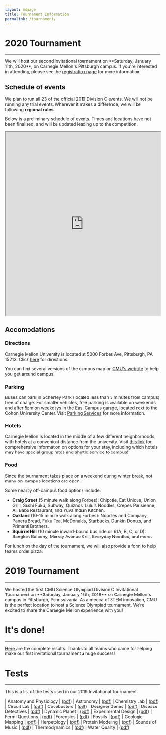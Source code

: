 ```yaml
---
layout: mdpage
title: Tournament Information
permalink: /tournament/
---
```


# 2020 Tournament
<hr>
We will host our second invitational tournament on
**Saturday, January 11th, 2020**, on Carnegie Mellon's Pittsburgh campus.
If you're interested in attending, please see the
<a href="/registration/">registration page</a> for more information.

## Schedule of events

We plan to run all 23 of the official 2019 Division C events.
We will not be running any trial events.
Wherever it makes a difference, we will be following **regional rules**.

Below is a preliminary schedule of events. Times and locations have not been
finalized, and will be updated leading up to the competition.

<iframe src="https://docs.google.com/spreadsheets/d/e/2PACX-1vSGCAjDyb0cQyBxhh4QIrr-0mCaXo0dksBqskj5arCj9Se6v_yLz1kC5CKe6kIM-SHqR0W9Icjkk-Gt/pubhtml?gid=1346582439&amp;single=true&amp;widget=true&amp;headers=false" style="width: 100%; min-height: 600px;"></iframe>

## Accomodations

### Directions

Carnegie Mellon University is located at 5000 Forbes Ave, Pittsburgh, PA 15213. Click <a href="https://www.google.com/maps?saddr=My+Location&daddr=Carnegie+Mellon+University" target="_blank">here</a> for directions.

You can find several versions of the campus map on
[CMU's website](https://www.cmu.edu/visit/maps-parking-transportation.html)
to help you get around campus.

### Parking

Buses can park in Schenley Park (located less than 5 minutes from campus) free of charge.
For smaller vehicles, free parking is available on weekends and after 5pm
on weekdays in the East Campus garage, located next to the
Cohon University Center.
Visit [Parking Services](https://www.cmu.edu/parking/about/) for more information.

### Hotels

Carnegie Mellon is located in the middle of a few different neighborhoods with hotels at a convenient distance from the university.
Visit [this link](https://admission.enrollment.cmu.edu/pages/accommodations)
for comprehensive information on options for your stay, including which hotels may have special group rates and shuttle service to campus!

### Food

Since the tournament takes place on a weekend during winter break, not many on-campus locations are open.

Some nearby off-campus food options include:

- **Craig Street** (5 minute walk along Forbes): Chipotle, Eat Unique, Union Grill, Sushi Fuku, Subway, Quiznos, Lulu’s Noodles, Crepes Parisienne, Ali Baba Restaurant, and Yuva Indian Kitchen.
- **Oakland** (10-15 minute walk along Forbes): Noodles and Company, Panera Bread, Fuku Tea, McDonalds, Starbucks, Dunkin Donuts, and Primanti Brothers.
- **Squirrel Hill** (10 minute inward-bound bus ride on 61A, B, C, or D):  Bangkok Balcony, Murray Avenue Grill, Everyday Noodles, and more.

For lunch on the day of the tournament, we will also provide a form
to help teams order pizza.


# 2019 Tournament
<hr>
We hosted the first CMU Science Olympiad Division C Invitational Tournament on **Saturday, January 12th, 2019** on Carnegie Mellon's campus in Pittsburgh, Pennsylvania.
As a mecca of STEM innovation, CMU is the perfect location to host a Science Olympiad tournament.
We’re excited to share the Carnegie Mellon experience with you!

# It's done!
<hr>
<a href="https://docs.google.com/spreadsheets/d/1QLLG4RMo5hvc5Fz_8nUaxWuqXLa2P0vj0pn1y0vKxV4/edit?usp=sharing" target="_blank"> Here </a> are the complete results. Thanks to all teams who came for
helping make our first invitational tournament a huge success!

# Tests
<hr>
This is a list of the tests used in our 2019 Invitational Tournament.

| Anatomy and Physiology   | ([pdf](https://drive.google.com/open?id=11KYkWTbjN2zua48rqzw1-gpaeHcIyhmV))
| Astronomy                | ([pdf](https://drive.google.com/open?id=1EguVwimJOLV41j4Dm2f-VxsvafpTaL6Y))
| Chemistry Lab            | ([pdf](https://drive.google.com/open?id=12Sw01HAlKS0c8QaAFC6dms5KuNwvzZVd))
| Circuit Lab              | ([pdf](https://drive.google.com/open?id=1oyPTG4_7FJq9xXrg6z4DMmAo74brHkJ2))
| Codebusters              | ([pdf](https://drive.google.com/open?id=1RTymVI0FyaNU5iBFGOf4npFqLSZ3p8Z7))
| Designer Genes           | ([pdf](https://drive.google.com/open?id=102K4chNIo8ph4RnHxOWKI320Vj_sjswV))
| Disease Detectives       | ([pdf](https://drive.google.com/open?id=1kOEiKyw3Wxr6OV2TO7r-HPaSOr9telRG))
| Dynamic Planet           | ([pdf](https://drive.google.com/open?id=1upg7DJP2kPrDv5NYDo8ICd5a5ozDvGTl))
| Еxperimental Design      | ([pdf](https://drive.google.com/open?id=1k0fMaW2mNW7Bnw_lyj_Cpo4R2hPG7IVS))
| Fermi Questions          | ([pdf](https://drive.google.com/open?id=13bD4c4ULr2jb4Igf2V4nZdenqv_QE8Vj))
| Forensics                | ([pdf](https://drive.google.com/open?id=12XROjWRLjfhU_XrLQY2YU-Cbcdm4IM-o))
| Fossils                  | ([pdf](https://drive.google.com/open?id=1ctrRS5JnBOn8-KIFkiwNQvWTXECVYmpJ))
| Geologic Mapping         | ([pdf](https://drive.google.com/open?id=1HRZyalfutBnKA6U3xrsLrWWCOaBSOG32))
| Herpetology              | ([pdf](https://drive.google.com/open?id=18SMoRXl-1-1sTpKkgvLft61Nv-L4Rni7))
| Protein Modeling         | ([pdf](https://drive.google.com/open?id=13LzEV1IrMzmlEmVrvxuSakwmw4kGY5OB))
| Sounds of Music          | ([pdf](https://drive.google.com/open?id=1S7gTNtyfC2Ovq4fgBttE5Qhge3jhxai-))
| Thermodynamics           | ([pdf](https://drive.google.com/open?id=1yGmqSFmQIFtzwdBW_QXMduFNvnhrNpbf))
| Water Quality            | ([pdf](https://drive.google.com/open?id=1b0SABQOlFNeUUhVSlrfcoJO9h_QPoRsn))


